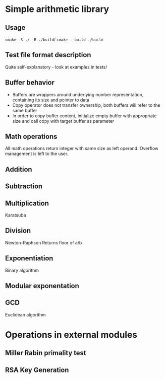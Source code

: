 # Simple arithmetic library
## Usage
`cmake -S ./ -B ./build`/
`cmake --build ./build`
## Test file format description
Quite self-explanatory - look at examples in tests/
## Buffer behavior
- Buffers are wrappers around underlying number representation, containing its size and pointer to data
- Copy operator does not transfer ownership, both buffers will refer to the same buffer
- In order to copy buffer content, initialize empty buffer with appropriate size and call copy with target buffer as parameter 
## Math operations
All math operations return integer with same size as left operand.
Overflow management is left to the user.
## Addition
## Subtraction
## Multiplication
Karatsuba
## Division
Newton-Raphson
Returns floor of a/b
## Exponentiation
Binary algorithm
## Modular exponentation
## GCD
Euclidean algorithm
# Operations in external modules
## Miller Rabin primality test
## RSA Key Generation
